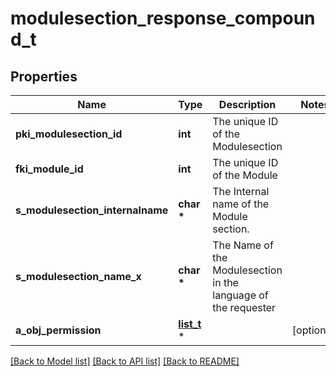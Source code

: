 # modulesection_response_compound_t

## Properties
Name | Type | Description | Notes
------------ | ------------- | ------------- | -------------
**pki_modulesection_id** | **int** | The unique ID of the Modulesection | 
**fki_module_id** | **int** | The unique ID of the Module | 
**s_modulesection_internalname** | **char \*** | The Internal name of the Module section. | 
**s_modulesection_name_x** | **char \*** | The Name of the Modulesection in the language of the requester | 
**a_obj_permission** | [**list_t**](permission_response_compound.md) \* |  | [optional] 

[[Back to Model list]](../README.md#documentation-for-models) [[Back to API list]](../README.md#documentation-for-api-endpoints) [[Back to README]](../README.md)


